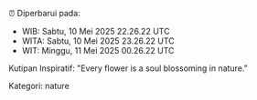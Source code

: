 ⏰ Diperbarui pada:
- WIB: Sabtu, 10 Mei 2025 22.26.22 UTC
- WITA: Sabtu, 10 Mei 2025 23.26.22 UTC
- WIT: Minggu, 11 Mei 2025 00.26.22 UTC

Kutipan Inspiratif:
"Every flower is a soul blossoming in nature."


Kategori: nature

